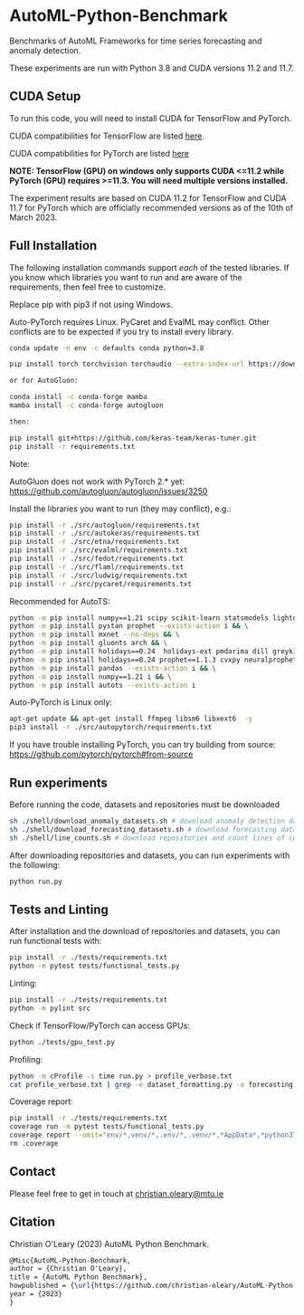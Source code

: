 # AutoML-Python-Benchmark

Benchmarks of AutoML Frameworks for time series forecasting and anomaly detection.

These experiments are run with Python 3.8 and CUDA versions 11.2 and 11.7.

## CUDA Setup

To run this code, you will need to install CUDA for TensorFlow and PyTorch.

CUDA compatibilities for TensorFlow are listed [here](https://www.tensorflow.org/install/source_windows).

CUDA compatibilities for PyTorch are listed [here](https://pytorch.org/blog/deprecation-cuda-python-support/)

**NOTE: TensorFlow (GPU) on windows only supports CUDA <=11.2 while PyTorch (GPU) requires >=11.3. You will need multiple versions installed.**

The experiment results are based on CUDA 11.2 for TensorFlow and CUDA 11.7 for PyTorch which are officially recommended versions as of the 10th of March 2023.

## Full Installation

The following installation commands support *each* of the tested libraries. If you know which libraries you want to run and are aware of the requirements, then feel free to customize.

Replace pip with pip3 if not using Windows.

Auto-PyTorch requires Linux. PyCaret and EvalML may conflict. Other conflicts are to be expected if you try to install every library.

```bash
conda update -n env -c defaults conda python=3.8
```

```bash
pip install torch torchvision torchaudio --extra-index-url https://download.pytorch.org/whl/cu117

or for AutoGluon:

conda install -c conda-forge mamba
mamba install -c conda-forge autogluon

then:

pip install git+https://github.com/keras-team/keras-tuner.git
pip install -r requirements.txt
```

Note:

AutoGluon does not work with PyTorch 2.* yet: <https://github.com/autogluon/autogluon/issues/3250>

Install the libraries you want to run (they may conflict), e.g.:

```bash
pip install -r ./src/autogluon/requirements.txt
pip install -r ./src/autokeras/requirements.txt
pip install -r ./src/etna/requirements.txt
pip install -r ./src/evalml/requirements.txt
pip install -r ./src/fedot/requirements.txt
pip install -r ./src/flaml/requirements.txt
pip install -r ./src/ludwig/requirements.txt
pip install -r ./src/pycaret/requirements.txt
```

Recommended for AutoTS:

```bash
python -m pip install numpy==1.21 scipy scikit-learn statsmodels lightgbm xgboost numexpr bottleneck yfinance pytrends fredapi plotly --exists-action i && \
python -m pip install pystan prophet --exists-action i && \
python -m pip install mxnet --no-deps && \
python -m pip install gluonts arch && \
python -m pip install holidays==0.24  holidays-ext pmdarima dill greykite --exists-action i --no-deps && \
python -m pip install holidays==0.24 prophet==1.1.3 cvxpy neuralprophet pytorch-forecasting && \
python -m pip install pandas --exists-action i && \
python -m pip install numpy==1.21 i && \
python -m pip install autots --exists-action i
```

Auto-PyTorch is Linux only:

```bash
apt-get update && apt-get install ffmpeg libsm6 libxext6  -y
pip3 install -r ./src/autopytorch/requirements.txt
```

If you have trouble installing PyTorch, you can try building from source: <https://github.com/pytorch/pytorch#from-source>

## Run experiments

Before running the code, datasets and repositories must be downloaded

```bash
sh ./shell/download_anomaly_datasets.sh # download anomaly detection datasets
sh ./shell/download_forecasting_datasets.sh # download forecasting datasets
sh ./shell/line_counts.sh # download repositories and count lines of code
```

After downloading repositories and datasets, you can run experiments with the following:

```bash
python run.py
```

## Tests and Linting

After installation and the download of repositories and datasets, you can run functional tests with:

```bash
pip install -r ./tests/requirements.txt
python -m pytest tests/functional_tests.py
```

Linting:

```bash
pip install -r ./tests/requirements.txt
python -m pylint src
```

Check if TensorFlow/PyTorch can access GPUs:

```bash
python ./tests/gpu_test.py
```

Profiling:

```bash
python -m cProfile -s time run.py > profile_verbose.txt
cat profile_verbose.txt | grep -e dataset_formatting.py -e forecasting.py -e util.py -e cumtime | grep -v "(<" > profile_summary.txt
```

Coverage report:

```bash
pip install -r ./tests/requirements.txt
coverage run -m pytest tests/functional_tests.py
coverage report --omit="env/*,venv/*,.env/*,.venv/*,*AppData*,*python37*,tests/*"
rm .coverage
```

## Contact

Please feel free to get in touch at christian.oleary@mtu.ie

## Citation

Christian O'Leary (2023) AutoML Python Benchmark.

```latex
@Misc{AutoML-Python-Benchmark,
author = {Christian O'Leary},
title = {AutoML Python Benchmark},
howpublished = {\url{https://github.com/christian-oleary/AutoML-Python-Benchmark}},
year = {2023}
}
```
